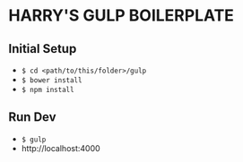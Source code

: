 HARRY'S GULP BOILERPLATE
========================

## Initial Setup

- `$ cd <path/to/this/folder>/gulp`
- `$ bower install`
- `$ npm install`

## Run Dev

- `$ gulp`
- http://localhost:4000

